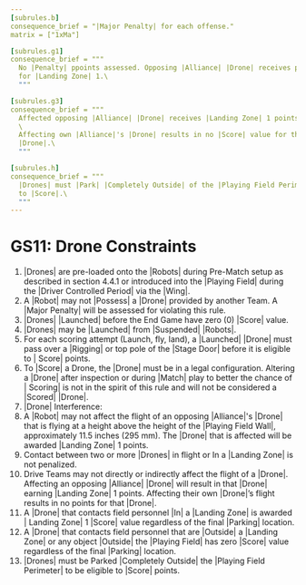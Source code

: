 ```yaml
---
[subrules.b]
consequence_brief = "|Major Penalty| for each offense."
matrix = ["1xMa"]

[subrules.g1]
consequence_brief = """
  No |Penalty| ppoints assessed. Opposing |Alliance| |Drone| receives points \
  for |Landing Zone| 1.\
  """

[subrules.g3]
consequence_brief = """
  Affected opposing |Alliance| |Drone| receives |Landing Zone| 1 points.\
  \
  Affecting own |Alliance|'s |Drone| results in no |Score| value for the \
  |Drone|.\
  """

[subrules.h]
consequence_brief = """
  |Drones| must |Park| |Completely Outside| of the |Playing Field Perimeter| \
  to |Score|.\
  """
---
```


# GS11: Drone Constraints

1. |Drones| are pre-loaded onto the |Robots| during Pre-Match setup as described
in section 4.4.1 or introduced into the |Playing Field| during the |Driver
Controlled Period| via the |Wing|.
2. A |Robot| may not |Possess| a |Drone| provided by another Team. A |Major
Penalty| will be assessed for violating this rule.
3. |Drones| |Launched| before the End Game have zero (0) |Score| value.
4. |Drones| may be |Launched| from |Suspended| |Robots|.
5. For each scoring attempt (Launch, fly, land), a |Launched| |Drone| must pass
over a |Rigging| or top pole of the |Stage Door| before it is eligible to |
Score| points.
6. To |Score| a Drone, the |Drone| must be in a legal configuration. Altering
a |Drone| after inspection or during |Match| play to better the chance of |
Scoring| is not in the spirit of this rule and will not be considered a |Scored|
|Drone|.
7. |Drone| Interference:
  1. A |Robot| may not affect the flight of an opposing |Alliance|'s |Drone|
  that is flying at a height above the height of the |Playing Field Wall|,
  approximately 11.5 inches (295 mm). The |Drone| that is affected will be
  awarded |Landing Zone| 1 points.
  2. Contact between two or more |Drones| in flight or In a |Landing Zone| is
not penalized.
  3. Drive Teams may not directly or indirectly affect the flight of a |Drone|.
  Affecting an opposing |Alliance| |Drone| will result in that |Drone| earning
  |Landing Zone| 1 points. Affecting their own |Drone|’s flight results in no
  points for that |Drone|.
  4. A |Drone| that contacts field personnel |In| a |Landing Zone| is awarded |
  Landing Zone| 1 |Score| value regardless of the final |Parking| location.
  5. A |Drone| that contacts field personnel that are |Outside| a |Landing Zone|
  or any object |Outside| the |Playing Field| has zero |Score| value regardless
  of the final |Parking| location.
8. |Drones| must be Parked |Completely Outside| the |Playing Field Perimeter| to
be eligible to |Score| points.
